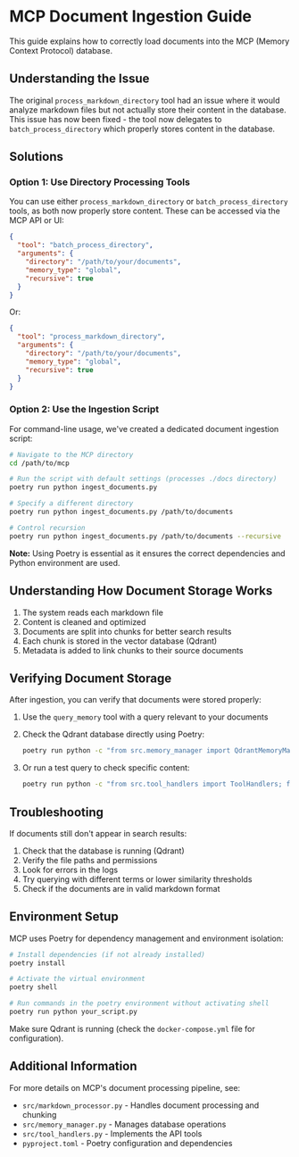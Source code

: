 # MCP Document Ingestion Guide

This guide explains how to correctly load documents into the MCP (Memory Context Protocol) database.

## Understanding the Issue

The original `process_markdown_directory` tool had an issue where it would analyze markdown files but not actually store their content in the database. This issue has now been fixed - the tool now delegates to `batch_process_directory` which properly stores content in the database.

## Solutions

### Option 1: Use Directory Processing Tools

You can use either `process_markdown_directory` or `batch_process_directory` tools, as both now properly store content. These can be accessed via the MCP API or UI:

```json
{
  "tool": "batch_process_directory",
  "arguments": {
    "directory": "/path/to/your/documents",
    "memory_type": "global",
    "recursive": true
  }
}
```

Or:

```json
{
  "tool": "process_markdown_directory",
  "arguments": {
    "directory": "/path/to/your/documents",
    "memory_type": "global",
    "recursive": true
  }
}
```

### Option 2: Use the Ingestion Script

For command-line usage, we've created a dedicated document ingestion script:

```bash
# Navigate to the MCP directory
cd /path/to/mcp

# Run the script with default settings (processes ./docs directory)
poetry run python ingest_documents.py

# Specify a different directory
poetry run python ingest_documents.py /path/to/documents

# Control recursion
poetry run python ingest_documents.py /path/to/documents --recursive
```

**Note:** Using Poetry is essential as it ensures the correct dependencies and Python environment are used.

## Understanding How Document Storage Works

1. The system reads each markdown file
2. Content is cleaned and optimized
3. Documents are split into chunks for better search results
4. Each chunk is stored in the vector database (Qdrant)
5. Metadata is added to link chunks to their source documents

## Verifying Document Storage

After ingestion, you can verify that documents were stored properly:

1. Use the `query_memory` tool with a query relevant to your documents
2. Check the Qdrant database directly using Poetry:
   ```bash
   poetry run python -c "from src.memory_manager import QdrantMemoryManager; mm = QdrantMemoryManager(); points = mm.client.scroll('global_memory', limit=50, with_payload=True); [print(point.payload.get('source_file', 'No source')) for point in points[0]]"
   ```

3. Or run a test query to check specific content:
   ```bash
   poetry run python -c "from src.tool_handlers import ToolHandlers; from src.memory_manager import QdrantMemoryManager; import asyncio; async def test(): mm = QdrantMemoryManager(); handlers = ToolHandlers(mm); result = handlers.handle_query_memory({'query': 'your search term', 'memory_types': ['global']}); print(result['content'][0]['text']); asyncio.run(test())"
   ```

## Troubleshooting

If documents still don't appear in search results:

1. Check that the database is running (Qdrant)
2. Verify the file paths and permissions
3. Look for errors in the logs
4. Try querying with different terms or lower similarity thresholds
5. Check if the documents are in valid markdown format

## Environment Setup

MCP uses Poetry for dependency management and environment isolation:

```bash
# Install dependencies (if not already installed)
poetry install

# Activate the virtual environment
poetry shell

# Run commands in the poetry environment without activating shell
poetry run python your_script.py
```

Make sure Qdrant is running (check the `docker-compose.yml` file for configuration).

## Additional Information

For more details on MCP's document processing pipeline, see:
- `src/markdown_processor.py` - Handles document processing and chunking
- `src/memory_manager.py` - Manages database operations
- `src/tool_handlers.py` - Implements the API tools
- `pyproject.toml` - Poetry configuration and dependencies